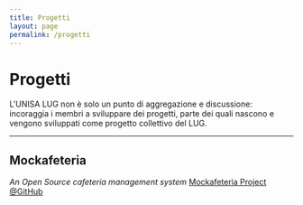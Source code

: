 ```yaml
---
title: Progetti
layout: page
permalink: /progetti
---
```

# Progetti

L'UNISA LUG non è solo un punto di aggregazione e discussione: incoraggia i membri a sviluppare dei progetti, parte dei quali nascono e vengono sviluppati come progetto collettivo del LUG.

---

## Mockafeteria
_An Open Source cafeteria management system_
[Mockafeteria Project @GitHub](https://github.com/orgs/unisa-lug/projects/1)

